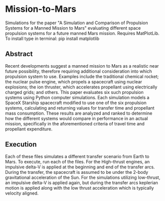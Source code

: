# Mission-to-Mars
Simulations for the paper "A Simulation and Comparison of Propulsion 
Systems for a Manned Mission to Mars" evaluating different space propulsion systems for a future manned Mars mission.
Requires MatPlotLib. To install type in terminal: pip install matplotlib


## Abstract
Recent developments suggest a manned mission to Mars as a realistic near future 
possibility, therefore requiring additional consideration into which propulsion system to use. 
Examples include the traditional chemical rocket; the nuclear pulse engine, which propels a 
spacecraft using nuclear explosions; the ion thruster, which accelerates propellant using 
electrically charged grids; and others. This paper evaluates six such propulsion systems using 
Python computer simulations. Each simulation models a SpaceX Starship spacecraft modified to 
use one of the six propulsion systems, calculating and returning values for transfer time and 
propellant mass consumption. These results are analyzed and ranked to determine how the 
different systems would compare in performance in an actual mission, specifically in the 
aforementioned criteria of travel time and propellant expenditure. 

## Execution
Each of these files simulates a different transfer scenario from Earth to Mars. To execute, run each of the files. For the High-thrust engines, an impulsive delta-V is applied at the beginning and end of the transfer arcs. During the transfer, the spacecraft is assumed to be under the 2-body gravitational acceleration of the Sun. For the simulations utilizing low-thrust, an impulsive delta-V is applied again, but during the transfer arcs keplerian motion is applied along with the low thrust acceleration which is typically velocity aligned. 
